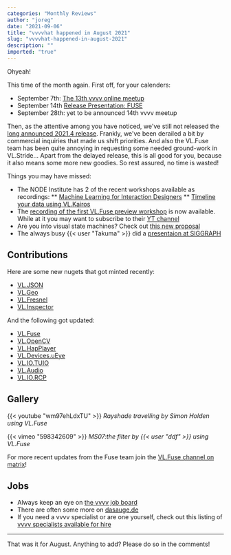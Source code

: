 ```yaml
---
categories: "Monthly Reviews"
author: "joreg"
date: "2021-09-06"
title: "vvvvhat happened in August 2021"
slug: "vvvvhat-happened-in-august-2021"
description: ""
imported: "true"
---
```


Ohyeah!

This time of the month again. First off, for your calenders:

- September 7th: [The 13th vvvv online meetup](/blog/2021/13.-worldwide-vvvv-meetup)
- September 14th [Release Presentation: FUSE](https://thenodeinstitute.org/event/release-presentation-the-fuse-project/)
- September 28th: yet to be announced 14th vvvv meetup

Then, as the attentive among you have noticed, we've still not released the [long announced 2021.4 release](https://thegraybook.vvvv.org/roadmap/planned.html). Frankly, we've been derailed a bit by commercial inquiries that made us shift priorities. And also the VL.Fuse team has been quite annoying in requesting some needed ground-work in VL.Stride... Apart from the delayed release, this is all good for you, because it also means some more new goodies. So rest assured, no time is wasted!

Things you may have missed:
* The NODE Institute has 2 of the recent workshops available as recordings:
** [Machine Learning for Interaction Designers](https://thenodeinstitute.org/courses/machine-learning-for-interaction-designers/)
** [Timeline your data using VL.Kairos](https://thenodeinstitute.org/courses/workshop-timeline-your-data-using-vl-kairos/)
* The [recording of the first VL.Fuse preview workshop](https://youtu.be/_NOZ3FLMD_I) is now available. While at it you may want to subscribe to their [YT channel](https://www.youtube.com/channel/UCJP42j2ffyBQRPJyIOtQPbA) 
* Are you into visual state machines? Check out [this new proposal](https://github.com/vvvv/VL-Language/issues/46)
* The always busy {{< user "Takuma" >}} did a [presentaion at SIGGRAPH](/blog/2021/talking-about-vvvv-at-siggraph) 

## Contributions

Here are some new nugets that got minted recently: 
* [VL.JSON](https://www.nuget.org/packages/VL.JSON/)
* [VL.Geo](https://www.nuget.org/packages/VL.Geo/)
* [VL.Fresnel](https://www.nuget.org/packages/VL.Fresnel/)
* [VL.Inspector](https://www.nuget.org/packages/VL.Inspector/)

And the following got updated:
* [VL.Fuse](https://www.nuget.org/packages/VL.Fuse)
* [VL.OpenCV](https://www.nuget.org/packages/VL.OpenCV)
* [VL.HapPlayer](https://www.nuget.org/packages/VL.HapPlayer/)
* [VL.Devices.uEye](https://www.nuget.org/packages/VL.Devices.uEye/)
* [VL.IO.TUIO](https://www.nuget.org/packages/VL.IO.TUIO/)
* [VL.Audio](https://www.nuget.org/packages/VL.Audio)
* [VL.IO.RCP](https://www.nuget.org/packages/VL.IO.RCP)

## Gallery

{{< youtube "wm97ehLdxTU" >}}
*Rayshade travelling by Simon Holden using VL.Fuse*

{{< vimeo "598342609" >}}
*MS07:the filter by {{< user "ddf" >}} using VL.Fuse*

For more recent updates from the Fuse team join the [VL.Fuse channel on matrix](https://matrix.to/#/#VL.Fuse:matrix.org)!

## Jobs

* Always keep an eye on [the vvvv job board](https://discourse.vvvv.org/c/jobs)
* There are often some more on [dasauge.de](https://dasauge.de/sta/Vvvv/)
* If you need a vvvv specialist or are one yourself, check out this listing of [vvvv specialists available for hire](https://legacy.vvvv.org/documentation/vvvv-specialists-available-for-hire)

---

That was it for August. Anything to add? Please do so in the comments!